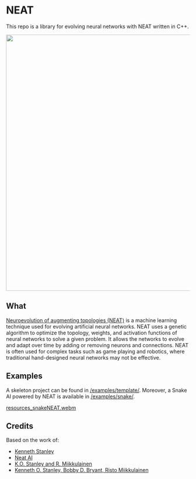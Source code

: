 # NEAT

This repo is a library for evolving neural networks with NEAT written in C++.

<p align="center">
	<img src="https://github.com/titofra/NEAT/raw/main/resources/network.png" width="700">
</p>

## What
[Neuroevolution of augmenting topologies (NEAT)](https://en.wikipedia.org/wiki/Neuroevolution_of_augmenting_topologies) is a machine learning technique used for evolving artificial neural networks. NEAT uses a genetic algorithm to optimize the topology, weights, and activation functions of neural networks to solve a given problem. It allows the networks to evolve and adapt over time by adding or removing neurons and connections. NEAT is often used for complex tasks such as game playing and robotics, where traditional hand-designed neural networks may not be effective.

## Examples
A skeleton project can be found in [/examples/template/](https://github.com/titofra/NEAT/tree/main/examples/template). Moreover, a Snake AI powered by NEAT is available in [/examples/snake/](https://github.com/titofra/NEAT/tree/main/examples/snake).

[resources_snakeNEAT.webm](https://user-images.githubusercontent.com/120715525/233745593-d2044124-56b4-4479-91bd-f73eb2f2e5ab.webm)

## Credits
Based on the work of:
- [Kenneth Stanley](https://www.cs.ucf.edu/~kstanley/neat.html)
- [Neat AI](https://www.youtube.com/watch?v=3nbvrrdymF0&list=PLnICFpQDyZRFqjdtcTjshOb1IJqns6h6w)
- [K.O. Stanley and R. Miikkulainen](http://nn.cs.utexas.edu/downloads/papers/stanley.ec02.pdf)
- [Kenneth O. Stanley, Bobby D. Bryant, Risto Miikkulainen](http://nn.cs.utexas.edu/downloads/papers/stanley.ieeetec05.pdf)
